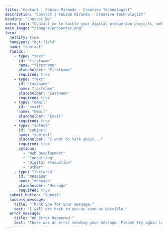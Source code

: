 ```yaml
---
title: "Contact | Fabian Miranda - Creative Technologist"
description: "Contact | Fabian Miranda - Creative Technologist"
heading: "Contact Me"
intro_text: "Contact me to tackle your digital production projects, web development needs, or any tech challenges. As an experienced full-stack developer and consultant I provide expert solutions to help bring your ideas to life. Let's connect and make your vision a reality."
main_image: "/images/encounter.png"
form:
  netlify: true
  honeypot: "bot-field"
  name: "contact"
  fields:
    - type: "text"
      id: "firstname"
      name: "firstname"
      placeholder: "Firstname"
      required: true
    - type: "text"
      id: "lastname"
      name: "lastname"
      placeholder: "Lastname"
      required: true
    - type: "email"
      id: "email"
      name: "email"
      placeholder: "Email"
      required: true
    - type: "select"
      id: "subject"
      name: "subject"
      placeholder: "I want to talk about..."
      required: true
      options:
        - "Web Development"
        - "Consulting"
        - "Digital Production"
        - "Other"
    - type: "textarea"
      id: "message"
      name: "message"
      placeholder: "Message"
      required: true
  submit_button: "Submit"
  success_message:
    title: "Thank you for your message."
    text: "I will get back to you as soon as possible."
  error_message:
    title: "An Error Happened."
    text: "There was an error sending your message. Please try again later."
---
```

